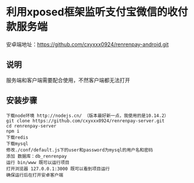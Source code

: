 # 利用xposed框架监听支付宝微信的收付款服务端
安卓端地址：https://github.com/cxyxxx0924/renrenpay-android.git
## 说明
服务端和客户端需要配合使用，不然客户端都无法打开

## 安装步骤
``` 
下载node环境 http://nodejs.cn/ （版本最好新一点，我使用的是10.14.2）
git clone https://github.com/cxyxxx0924/renrenpay-server.git
cd renrenpay-server
npm i
下载redis
下载mysql
修改./conf/default.js下的user和password为mysql的用户名和密码
添加 数据库：db_renrenpay
运行 bin/www 既可以运行项目
打开浏览器 127.0.0.1:3000 既可以看到项目运行
确保运行后在打开安卓客户端
```
